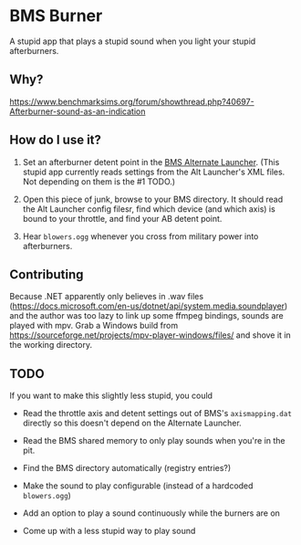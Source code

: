 # BMS Burner

A stupid app that plays a stupid sound when you light your stupid afterburners.

## Why?

https://www.benchmarksims.org/forum/showthread.php?40697-Afterburner-sound-as-an-indication

## How do I use it?

1. Set an afterburner detent point in the
   [BMS Alternate Launcher](https://github.com/chihirobelmo/FalconBMS-Alternative-Launcher).
   (This stupid app currently reads settings from the Alt Launcher's XML files.
   Not depending on them is the #1 TODO.)

2. Open this piece of junk, browse to your BMS directory.
   It should read the Alt Launcher config filesr, find which device
   (and which axis) is bound to your throttle, and find your AB detent point.

3. Hear `blowers.ogg` whenever you cross from military power into afterburners.

## Contributing

Because .NET apparently only believes in .wav files
(https://docs.microsoft.com/en-us/dotnet/api/system.media.soundplayer)
and the author was too lazy to link up some ffmpeg bindings,
sounds are played with mpv. Grab a Windows build from
https://sourceforge.net/projects/mpv-player-windows/files/
and shove it in the working directory.

## TODO

If you want to make this slightly less stupid, you could

- Read the throttle axis and detent settings out of BMS's `axismapping.dat`
  directly so this doesn't depend on the Alternate Launcher.

- Read the BMS shared memory to only play sounds when you're in the pit.

- Find the BMS directory automatically (registry entries?)

- Make the sound to play configurable (instead of a hardcoded `blowers.ogg`)

- Add an option to play a sound continuously while the burners are on

- Come up with a less stupid way to play sound
